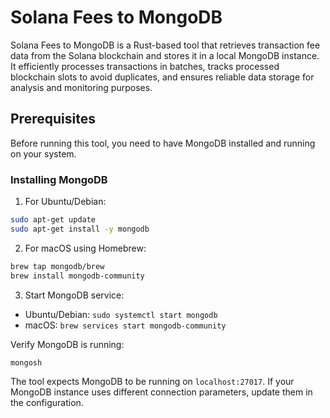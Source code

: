 # Solana Fees to MongoDB

Solana Fees to MongoDB is a Rust-based tool that retrieves transaction fee data from the Solana blockchain and stores it in a local MongoDB instance. It efficiently processes transactions in batches, tracks processed blockchain slots to avoid duplicates, and ensures reliable data storage for analysis and monitoring purposes.

## Prerequisites

Before running this tool, you need to have MongoDB installed and running on your system.

### Installing MongoDB

1. For Ubuntu/Debian:
```bash
sudo apt-get update
sudo apt-get install -y mongodb
```

2. For macOS using Homebrew:
```bash
brew tap mongodb/brew
brew install mongodb-community
```

3. Start MongoDB service:
- Ubuntu/Debian: `sudo systemctl start mongodb`
- macOS: `brew services start mongodb-community`

Verify MongoDB is running:
```bash
mongosh
```

The tool expects MongoDB to be running on `localhost:27017`. If your MongoDB instance uses different connection parameters, update them in the configuration.
